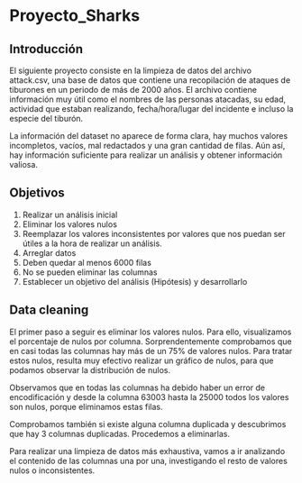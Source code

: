 # Proyecto_Sharks

## Introducción

El siguiente proyecto consiste en la limpieza de datos del archivo attack.csv, una base de datos que contiene una recopilación de ataques de tiburones en un periodo de más de 2000 años. El archivo contiene información muy útil como el nombres de las personas atacadas, su edad, actividad que estaban realizando, fecha/hora/lugar del incidente e incluso la especie del tiburón.

La información del dataset no aparece de forma clara, hay muchos valores incompletos, vacíos, mal redactados y una gran cantidad de filas. Aún así, hay información suficiente para realizar un análisis y obtener información valiosa.

## Objetivos

1. Realizar un análisis inicial
2. Eliminar los valores nulos
3. Reemplazar los valores inconsistentes por valores que nos puedan ser útiles a la hora de realizar un análisis.
4. Arreglar datos
5. Deben quedar al menos 6000 filas
6. No se pueden eliminar las columnas
7. Establecer un objetivo del análisis (Hipótesis) y desarrollarlo

## Data cleaning

El primer paso a seguir es eliminar los valores nulos. Para ello, visualizamos el porcentaje de nulos por columna. Sorprendentemente comprobamos que en casi todas las columnas hay más de un 75% de valores nulos. Para tratar estos nulos, resulta muy efectivo realizar un gráfico de nulos, para que podamos observar la distribución de nulos. 

Observamos que en todas las columnas ha debido haber un error de encodificación y desde la columna 63003 hasta la 25000 todos los valores son nulos, porque eliminamos estas filas.

Comprobamos también si existe alguna columna duplicada y descubrimos que hay 3 columnas duplicadas. Procedemos a eliminarlas.

Para realizar una limpieza de datos más exhaustiva, vamos a ir analizando el contenido de las columnas una por una, investigando el resto de valores nulos o inconsistentes.




